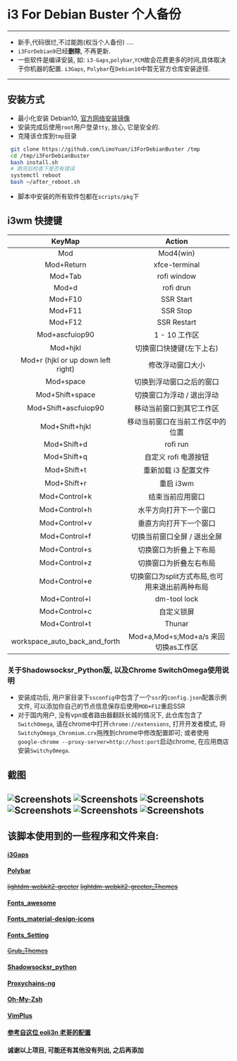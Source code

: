 # i3 For Debian Buster 个人备份
------
- 新手,代码很烂,不过能跑(权当个人备份) ....
- `i3ForDebian9`已经**删除**, 不再更新.
- 一些软件是编译安装, 如: `i3-Gaps`,`polybar`,`YCM`故会花费更多的时间,具体取决于你机器的配置. `i3Gaps`, `Polybar`在`Debian10`中暂无官方仓库安装途径.
------
## 安装方式

- 最小化安装 Debian10, [官方网络安装镜像](https://cdimage.debian.org/debian-cd/current/amd64/iso-cd/debian-10.0.0-amd64-netinst.iso)
- 安装完成后使用`root`用户登录`tty`, 放心, 它是安全的.
- 克隆该仓库到`tmp`目录

```sh
 git clone https://github.com/LimoYuan/i3ForDebianBuster /tmp
 cd /tmp/i3ForDebianBuster 
 bash install.sh 
 # 跑完后检查下是否有错误
 systemctl reboot
 bash ~/after_reboot.sh
```
- 脚本中安装的所有软件包都在`scripts/pkg`下
## i3wm 快捷键
| KeyMap | Action |
| :---: | :---: |
| Mod | Mod4(win) |
| Mod+Return | xfce-terminal |
| Mod+Tab | rofi window |
| Mod+d | rofi drun |
| Mod+F10 | SSR Start |
| Mod+F11 | SSR Stop |
| Mod+F12 | SSR Restart |
| Mod+ascfuiop90 | 1 - 10 工作区 |
| Mod+hjkl | 切换窗口快捷键(左下上右) |
| Mod+r (hjkl or up down left right) | 修改浮动窗口大小 |
| Mod+space | 切换到浮动窗口之后的窗口 |
| Mod+Shift+space | 切换窗口为浮动 / 退出浮动 |
| Mod+Shift+ascfuiop90| 移动当前窗口到其它工作区 |
| Mod+Shift+hjkl | 移动当前窗口在当前工作区中的位置 |
| Mod+Shift+d | rofi run |
| Mod+Shift+q | 自定义 rofi 电源按钮 |
| Mod+Shift+t | 重新加载 i3 配置文件 |
| Mod+Shift+r | 重启 i3wm |
| Mod+Control+k | 结束当前应用窗口|
| Mod+Control+h | 水平方向打开下一个窗口 |
| Mod+Control+v | 垂直方向打开下一个窗口 |
| Mod+Control+f | 切换当前窗口全屏 / 退出全屏 |
| Mod+Control+s | 切换窗口为折叠上下布局 |
| Mod+Control+z | 切换窗口为折叠左右布局 |
| Mod+Control+e | 切换窗口为split方式布局,也可用来退出前两种布局 |
| Mod+Control+l | dm-tool lock |
| Mod+Control+c | 自定义锁屏 |
| Mod+Control+t | Thunar |
| workspace_auto_back_and_forth | Mod+a,Mod+s;Mod+a/s 来回切换as工作区 |
### 关于Shadowsocksr_Python版, 以及Chrome SwitchOmega使用说明

- 安装成功后, 用户家目录下`ssconfig`中包含了一个`ssr`的`config.json`配置示例文件, 可以添加你自己的节点信息保存后使用`MOD+F12`重启SSR
- 对于国内用户, 没有vpn或者路由器翻跃长城的情况下, 此仓库包含了`SwitchOmega`, 请在chrome中打开`chrome://extensions`, 打开开发者模式, 将`SwitchyOmega_Chromium.crx`拖拽到chrome中修改配置即可; 或者使用`google-chrome --proxy-server=http://host:port`启动chrome, 在应用商店安装`SwitchyOmega`.

## 截图
![Screenshots](Screenshots/2018-03-10-232235_1600x900_scrot.png)
![Screenshots](Screenshots/2018-03-10-224117_1600x900_scrot.png)
![Screenshots](Screenshots/2018-03-10-225632_1600x900_scrot.png)
![Screenshots](Screenshots/2018-03-10-224909_1600x900_scrot.png)
![Screenshots](Screenshots/IMG_20180310_231447_395__01.jpg)
![Screenshots](Screenshots/2018-03-11-000800_1600x900_scrot.png)
------

## 该脚本使用到的一些程序和文件来自:
#### [i3Gaps](https://github.com/Airblader/i3)
#### [Polybar](https://github.com/jaagr/polybar)
~~[lightdm-webkit2-greeter](https://github.com/Antergos/web-greeter)~~
~~[lightdm-webkit2-greeter_Themes](https://github.com/NoiSek/Aether)~~
#### [Fonts_awesome](https://fontawesome.com/)
#### [Fonts_material-design-icons](https://github.com/google/material-design-icons)
#### [Fonts_Setting](https://ohmyarch.github.io/2017/01/15/Linux%E4%B8%8B%E7%BB%88%E6%9E%81%E5%AD%97%E4%BD%93%E9%85%8D%E7%BD%AE%E6%96%B9%E6%A1%88/)
~~[Grub_Themes](https://github.com/vinceliuice/grub2-themes)~~
#### [Shadowsocksr_python](https://github.com/shadowsocksr-backup/shadowsocksr)
#### [Proxychains-ng](https://github.com/rofl0r/proxychains-ng)
#### [Oh-My-Zsh](https://github.com/robbyrussell/oh-my-zsh)
#### [VimPlus](https://github.com/chxuan/vimplus)
#### [参考自这位 eoli3n 老哥的配置](https://github.com/eoli3n/dotfiles)
#### 诚谢以上项目, 可能还有其他没有列出, 之后再添加